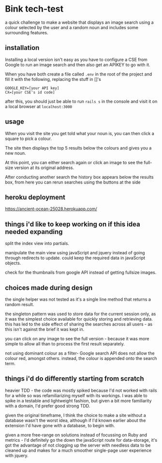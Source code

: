 # Bink tech-test
a quick challenge to make a website that displays an image search using a colour selected by the user and a random noun and includes some surrounding features.

## installation
Installing a local version isn't easy as you have to configure a CSE from Google to run an image search and then also get an APIKEY to go with it.

When you have both create a file called `.env` in the root of the project and fill it with the following, replacing the stuff in []'s

```
GOOGLE_KEY=[your API key]
CX=[your CSE's id code]
```
after this, you should just be able to run `rails s` in the console and visit it on a local browser at `localhost:3000`

## usage
When you visit the site you get told what your noun is, you can then click a square to pick a colour.

The site then displays the top 5 results below the colours and gives you a new noun.

At this point, you can either search again or click an image to see the full-size version at its original address.

After conducting another search the history box appears below the results box, from here you can rerun searches using the buttons at the side

## heroku deployment
https://ancient-ocean-25028.herokuapp.com/

## things i'd like to keep working on if this idea needed expanding

split the index view into partials.

manipulate the main view using javaScript and jquery instead of going through redirects to update. could keep the required data in javaScript objects.

check for the thumbnails from google API instead of getting fullsize images.

## choices made during design
the single helper was not tested as it's a single line method that returns a random result.

the singleton pattern was used to store data for the current session only, as it was the simplest choice available for quickly storing and retrieving data. this has led to the side effect of sharing the searches across all users - as this isn't against the brief it was kept in.

you can click on any image to see the full version - because it was more simple to allow all than to process the first result separately.

not using dominant colour as a filter- Google search API does not allow the colour red, amongst others. instead, the colour is appended onto the search term.

## things i'd do differently starting from scratch
heavier TDD - the code was mostly spiked because I'd not worked with rails for a while so was refamiliarizing myself with its workings. I was able to spike in a testable and lightweight fashion, but given a bit more familiarity with a domain, I'd prefer good strong TDD.

given the original timeframe, I think the choice to make a site without a database wasn't the worst idea, although if I'd known earlier about the extension I'd have gone with a database, to begin with.

given a more free-range on solutions instead of focussing on Ruby and metrics - I'd definitely go the down the javaScript route for data-storage, it's got the advantage of not clogging up the server with needless data to be cleaned up and makes for a much smoother single-page user experience with jquery.
